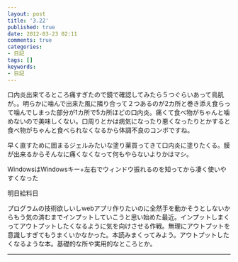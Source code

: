 ```yaml
---
layout: post
title: '3.22'
published: true
date: 2012-03-23 02:11
comments: true
categories:
- 日記
tags: []
keywords:
- 日記
---
```

口内炎出来てるところ痛すぎたので鏡で確認してみたら５つぐらいあって鳥肌が。。明らかに噛んで出来た風に隣り合って２つあるのが2カ所と巻き添え食らって噛んでしまった部分が1カ所で5カ所ほどの口内炎。痛くて食べ物がちゃんと噛めないので美味しくない。口周りとかは病気になったり悪くなったりとかすると食べ物がちゃんと食べられなくなるから体調不良のコンボですね。

早く直すために固まるジェルみたいな塗り薬買ってきて口内炎に塗りたくる。膜が出来るからそんなに痛くなくなって何もやらないよりかはマシ。

WindowsはWindowsキー+左右でウィンドウ振れるのを知ってから凄く使いやすくなった

明日給料日

プログラムの技術欲しいしwebアプリ作りたいのに全然手を動かそうとしないからもう気の済むまでインプットしていこうと思い始めた最近。インプットしまくってアウトプットしたくなるように気を向けさせる作戦。無理にアウトプットを意識しすぎてもうまくいかなかった。本読みまくってみよう。アウトプットしたくなるような本。基礎的な所や実用的なところとか。

---

